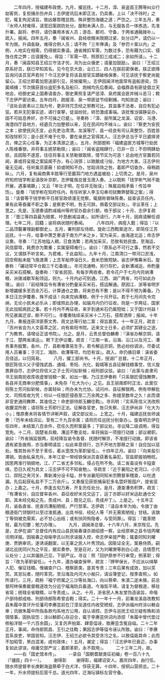 <!-- { "loadSidebar": true } -->
　　二年四月，授福建布政使。九月，擢巡抚。十二月，漳、泉盗首王腾等纠众行劫客赀，复拒捕杀伤弁兵；志伊提讯后未即正法，仍具奏。上以「决不待时」之犯，辄复拘泥请旨，致凶暴暂稽显戮，殊非整饬海疆之道；严饬之。三年五月，奏『水师人材难得，请宽旧案疏防处分。服制未满人员，与无服各员一体拣选，先准升署。副将、参将，请仍兼用本省人员；游击、都司、守备，于两省通融拨补』。疏入，报闻。四年五月，奏『闽省州、县经收粮米限期过紧、处分过严，请仍以一年为限。升调各缺，难得合例人员；请不拘「三年俸满」及「参罚十案以内」之例，人地实在相需，仍得据实奏请。通省摊扣军需，为数过多，恐有藉为口实、侵蚀仓库之弊；应请援免』。得旨：『军需一项，照原扣三成减二；余如所请』。十二月，奏『闽县知县王绍兰守洁才优，洵为出众循吏；请量加鼓励』。谕曰：『王绍兰原系好员，朕已早知其名。见今在京大臣，业已三、四人在朕前密保者。朕正欲降旨询问该员官声若何？今汪志伊复将该县居官实蹟破格保奏，可见该抚于察吏尚能留心。王绍兰即着加恩送部引见，另候擢用』。志伊因闽洋地面常有盗船游奕，饬属缉捕；节次擒获首伙盗犯多名及船只、炮械均先后奏闻。会福鼎县有匪徒倡立天地会，经御史粱上国奏请查办，御史黄照复请严惩漳、泉府属会匪并械斗恶习；敕下志伊严密访查。五年四月，疏报漳、泉一带匪徒节经剿捕，均知敛迹；谕曰：『该处会匪素以三指为号，更非持咒念经之邪教可比。其滋事不法者，自应有犯必惩。若并无犯事实迹，递行查拏，徒滋纷扰，转恐激成事端。该抚惟当镇静妥办，固不可姑息养奸，亦不可操之已蹙』。寻奏称：『漳、泉所属之龙溪、诏安、马港、海澄四厅县地方，经遴员力加整顿以来，见在民间均不械斗』。谕曰：『察吏为安民之本；欲使民风丕变，必先吏治肃清。龙溪等厅、县一经良有司认真整饬，百姓皆知改除积习；是小民不难于化导，要在亲民之官得其人。汪志伊总当于平日遴择贤员，俾之实心任事，为正本清源之道』。五月，刑部题称『福建盗匪方城等行劫民人陈维番银，并将事主掳禁勒赎』；谕曰：『闽省盗贼肆行，已非一日；不但明肆劫掠，且因赃不遂意，往往将事主关禁勒银取赎，情节实为可恶！总由地方官置若冈闻，甚或将呈报之案延阁不办，有心消弭；以致酿成刁俗，为地方大害。汪志伊何毫无见闻，任听属员蒙蔽！抑或明知不办，甘蹈讳饰之咎。着即严切查办，毋稍疏纵』。六月，复有闽商黄丰胜等行至鹿耳门地方遇盗被劫；上切责之。是月，泉州府知府钱学彬呈请改补京职，志伊辄偕总督玉德入奏。上以既称「钱学彬气局不能开展，遇事竭蹶」；又云「年壮才明，在任并无贻误」：殊属自相矛盾！传旨申饬』。旋奏：『钱学彬在知府任内，有任听家人李玉勾串司狱舞弊婪赃之案』；得旨：『该督等于钱学彬平日居官政绩漫无觉察，辄据称冒昧陈奏。兹查该员任内，果有此等昏庸不职之事；是察吏不明，咎无可辞。俱着交部议处』。寻议革任；上宽之。先是，玉德奏请酌减福州等府官办盈余引额，格于部议；十月，志伊复疏言：『晋江等四县最为赔累，吁恳删减溢课』。如所请行。六年十月，因病请解任调理。七年二月，回籍；谕将病状随时奏闻。
　　八年四月，病痊入觐；得旨：『以二品顶戴署理副都御史』。五月，署刑部左侍郎。旋赴江西鞫案途次，即简任江苏巡抚。十一月，给事中萧芝奏请于南方产米之乡，官为采买，由海道北运；命志伊议奏。寻奏：『江苏地隘人稠，日食浩繁；若再加采买，恐致有妨民食。至海运，风信靡常，耗费亦为繁重；实属窒碍难行』。谕曰：『原系必不可行之事，然若不交议，又谓朕不听言矣。为君难，于此益知』。九年十月，江南清口一带河口淤浅，回空帮船未能飞挽渡黄；上念军船停油日久，食米恐致短缺，谕志伊豫筹米石。旋奏称：「碾动常平仓榖三千石备拨』。寻河流通畅，另行存贮。会新漕减运，命酌量采买米石搭解。旋奏称：『安省民田，有每岁两收者。若令花户于七月内完纳漕粮，派拨减歇军船领运，则九、十月内必可到通。江西、湖广两省，均可如此办理』。谕曰：『前经降旨令有漕省分酌量采买米石，搭运解通。原因江、浙等省明岁新增蠲缓多至百余万石，计算通仓之数，将来恐有不敷；是以不得不预为筹备。乃本日汪志伊覆奏，殊不成话！向来完纳漕粮，例于十月开征。若于七月间先令完纳，无论小民未必乐从；即或照此办理，如届月内仍行征收，则是一岁两征，国家无此加赋病民之事。若十月内不再征收，来岁到通米石仍属短绌；又于国计何益！所见甚属迂谬，断不可行』。寻覆奏陆续采买米十二万石，搭帮洒带；报闻。十年九月，奏报连获洋匪蔡文秀、周文达等行劫二案；得旨嘉奖。十一年正月，疏言：『苏州省会为人文荟萃之区，向有紫阳书院。近来文士日多，必须扩其肄业之途，广为教育。请增设正谊书院』。允之。是月，云贵总督伯麟奏：『滇省办解京铜，请于江、楚两省递运』。敕下志伊议覆。疏言：『江南一省，沿海、沿江以及河工、漕务事务殷繁，各州、厅、县断难骤易生手。若令解运京铜，势必纷纷调派，尽委试用人员署事；于河工、海防、收漕等项，均恐有误』。疏入，命仍循旧章：滇省委员径运，以归简易。
　　八月，擢工部尚书。十月，授湖广总督。十二年正月，银匠陈信义父子侵蚀武昌、通城、枣阳、光化、榖城等五县征解钱粮事觉，信义旋畏罪自尽，志伊仅将信义之子士芳问拟斩候；经刑部议驳。谕曰：『此案与直隶司书王丽南扼收库收虚冒钱粮一案，如出一辙。乃汪志伊奏称「只系银匠侵蚀舞弊，各县并无商串分肥情事」，未免存「化大为小」之见。且王丽南即时正法，此案仅将陈士芳问拟斩候，亦属轻纵；所办未为允协。试问州、县征解银两，例有申解批文、司照库收为凭；何以一任银匠侵吞至二万余两之多、弥缝至数年之久！此而谓非官吏通同舞弊，其谁信之！命吏部侍郎玉麟往鞫』。寻讯明：『实系陈信义洗改照收朦混所致；请将陈士芳即行正法。征解各官吏，咎只失察，汪志伊尚非「化大为小」；惟原奏未将各情节详晰声叙，请交部议处』。上宽之。十月，福建巡抚张师诚奏：『历年未结词讼，至有二千九百余案；请将历任巡抚分别查办』。旋查明志伊在任四年，未结案八百余件，莅任久而积案最多；下部议处。寻议降二级调用，得旨宽免。十二月，因楚省兵粮、漕运不敷支给，率将捐监一项擅行动拨；部议褫职。谕曰：『外省捐监银两，前经降旨谕令各督、抚随时解京，不准擅行动拨。即该省遇有紧急拨用，亦当奏明请旨；似此率意径行，岂不开地方那移之渐！自应加以惩处。惟其咎尚不至于革任，着从宽改为革职留任』。十四年正月。谕曰：『向来盐引滞销，皆由私枭充斥。本年江安一带经铁保派员查获著名枭犯，官盐即报销畅旺。因思两淮行销纲地，江、广二省尤多邻私，侵占在所不免。该二省虽设有卡隘查缉，恐日久视为具文；汪志伊不可不知奋勉』。寻疏言：『近于襄阳之老河口、小河口、郧阳之夹河关、黄新滩分设卡隘，并专派襄阳同知米宗腾督率稽查，以杜透漏。先后起获私盐不下二万余斤』。又奏报见获拒捕枭犯多名暨奸贩囤户，提省惩办；上嘉之。十月，恭逢五旬万寿，开复历任处分。是月，遵查漕务积弊，疏言：『有漕省分，自应督率各州、县征收好米兑交运丁，运丁亦即以好米运赴通仓交卸。其未经兑船之先，责成州、县；既兑之后，责成弁丁』。上是之。十五年正月，谕各直省、抚查讯漕船陋规，严行禁革。志伊疏：『请自本年为始，令旗丁由粮道衙门领银时以至过淮抵通，出具书役、经纪人等「并无需索陋规」甘结。该旗丁等倘被克需索，必不甘心出结；或有扶同徇隐者，与受同罪』。得旨：『裁革陋规，最为切要；勉力办理』。
　　九月，调闽淅总督。十六年六月，来京陛见。先是，志伊在湖广总督任内有应山县民喻春谋杀胡绍德一察，业经原审之县令钱丙曜讯明详报。因喻春之母喻李氏以刑求诬服入控，命志伊亲提严鞫；辄委同知刘曜庚、贾鈵审讯，遂诱诬翻案，以无辜之民人叶秀顶凶。因赃证全无，案悬侍质。嗣湖北巡抚同兴为之平反，据实奏参。至是召对，又为刘曜庚等剖白心迹，且情愿代认处分；上以其偏执己见，下部严议。寻议：照「回护原参不行审雪」例革职；得旨：『改为革职留任』。十九年，遵办编查保甲，疏言：『牌甲保长，不应派以缉拏人犯、催征钱粮。惟编查户口、稽察匪类，是其专责；三年后果有成效，加以奖赏。其怠玩者，随时革究。至沿海及内河大小舶只，请设簿登记，按季查照』。如所请行。三月，疏称『福宁府属之三沙等处海口，向以蔡牵、朱濆二逆未擒，前总督阿林保奏裁督粮道改为分巡宁福海防兵备道。今海氛平靖，请复为督粮道，移驻省垣；统辖全省粮糈，以专责成』。从之。十月，浙省民人朱友堂伪造谕旨，命偕户部侍郎成格、刑部侍郎陈希曾会鞫；得实。二十一年十一月，前署龙溪县改教知县朱履中禀讦升任藩司李赓芸前在汀漳龙道任内收受陋规，志伊派福州府涂以輈会审；讯据朱履中所指各款均系地方公用，自认诬控。志伊与巡抚王绍兰疑有贿和消弭情事，固执驳饬；涂以輈即心存迎合，辄于李赓芸供词内添捏「朱履中曾代垫过修船洋银一千六百余圆」，又复厉声拍案、肆意偪诬，致赓芸含冤自缢。二十二年正月，事闻，命侍郎熙昌、王引之往鞫；果因志伊等偪令诬认所致。谕曰：『李赓芸系良吏，举国皆知。汪志伊、王绍兰必欲令其受贪污之名，以致偪毙其命；此而不加昭雪，黑白混淆，成何政体』！五月，谳定；得旨：『汪志伊年已衰迈，办事复如此谬误，毋庸交部严议；着即革职，永不叙用』。
　　二十三年二月，故。
　　——右「国史馆本传」。
　　--录自「国朝耆献类征初编」卷一百八十九（「疆臣」四十一）。
　　谢得彰
　　谢得彰，福建诏安人。嘉庆四年，由行伍，随水师提督李长庚剿海盗蔡牵于白犬洋，俘获无算。十四年，授铜山营把总。二十一年，升水师提标后营千总。道光四年，迁海坛镇标左营守备。
